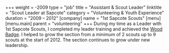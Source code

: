 +++
weight = -2009
type = "job"
title = "Assistant & Scout Leader"
linktitle = "Scout Leader at Sapcote"
category = "Volunteering & Youth Experience"
duration = "2009 &ndash; 2012"
[company]
  name = "1st Sapcote Scouts"
[menu]
  [menu.main]
    parent = "volunteering"
+++
During my time as a Leader with 1st Sapcote Scouts, I completed my leader training and achieved the [Wood Badge][Wood Badge]. I helped to grow the section from a minimum of 2 scouts up to 9 scouts at the start of 2012. The section continues to grow under new leadership.

[Wood Badge]: http://members.scouts.org.uk/woodbadge
